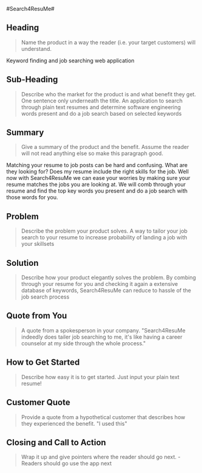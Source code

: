 #Search4ResuMe#

<!-- 
> This material was originally posted [here](http://www.quora.com/What-is-Amazons-approach-to-product-development-and-product-management). It is reproduced here for posterities sake.

There is an approach called "working backwards" that is widely used at Amazon. They work backwards from the customer, rather than starting with an idea for a product and trying to bolt customers onto it. While working backwards can be applied to any specific product decision, using this approach is especially important when developing new products or features.

For new initiatives a product manager typically starts by writing an internal press release announcing the finished product. The target audience for the press release is the new/updated product's customers, which can be retail customers or internal users of a tool or technology. Internal press releases are centered around the customer problem, how current solutions (internal or external) fail, and how the new product will blow away existing solutions.

If the benefits listed don't sound very interesting or exciting to customers, then perhaps they're not (and shouldn't be built). Instead, the product manager should keep iterating on the press release until they've come up with benefits that actually sound like benefits. Iterating on a press release is a lot less expensive than iterating on the product itself (and quicker!).

If the press release is more than a page and a half, it is probably too long. Keep it simple. 3-4 sentences for most paragraphs. Cut out the fat. Don't make it into a spec. You can accompany the press release with a FAQ that answers all of the other business or execution questions so the press release can stay focused on what the customer gets. My rule of thumb is that if the press release is hard to write, then the product is probably going to suck. Keep working at it until the outline for each paragraph flows. 

Oh, and I also like to write press-releases in what I call "Oprah-speak" for mainstream consumer products. Imagine you're sitting on Oprah's couch and have just explained the product to her, and then you listen as she explains it to her audience. That's "Oprah-speak", not "Geek-speak".

Once the project moves into development, the press release can be used as a touchstone; a guiding light. The product team can ask themselves, "Are we building what is in the press release?" If they find they're spending time building things that aren't in the press release (overbuilding), they need to ask themselves why. This keeps product development focused on achieving the customer benefits and not building extraneous stuff that takes longer to build, takes resources to maintain, and doesn't provide real customer benefit (at least not enough to warrant inclusion in the press release).
 -->
 
## Heading ##
  > Name the product in a way the reader (i.e. your target customers) will understand.

  Keyword finding and job searching web application

## Sub-Heading ##
  > Describe who the market for the product is and what benefit they get. One sentence only underneath the title.
  An application to search through plain text resumes and determine software engineering words present and do a job search based on selected keywords

## Summary ##
  > Give a summary of the product and the benefit. Assume the reader will not read anything else so make this paragraph good.

  Matching your resume to job posts can be hard and confusing. What are they looking for? Does my resume include the right skills for the job. Well now with Search4ResuMe 
  we can ease your worries by making sure your resume matches the jobs you are looking at. We will comb through your resume and find the top key words you present and 
  do a job search with those words for you.

## Problem ##
  > Describe the problem your product solves.
  A way to tailor your job search to your resume to increase probability of landing a job with your skillsets

## Solution ##
  > Describe how your product elegantly solves the problem.
  By combing through your resume for you and checking it again a extensive database of keywords, Search4ResuMe can reduce to hassle of the job search process

## Quote from You ##
  > A quote from a spokesperson in your company.
  "Search4ResuMe indeedly does tailer job searching to me, it's like having a career counselor at my side through the whole process."
## How to Get Started ##
  > Describe how easy it is to get started.
  Just input your plain text resume!

## Customer Quote ##
  > Provide a quote from a hypothetical customer that describes how they experienced the benefit.
  "I used this"
## Closing and Call to Action ##
  > Wrap it up and give pointers where the reader should go next.
  -Readers should go use the app next
